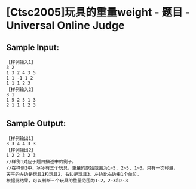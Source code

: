 # [Ctsc2005]玩具的重量weight - 题目 - Universal Online Judge


## Sample Input: 
```
【样例输入1】
3 2
1 3 2 4 3 5
1 1 -1 1 2
1 1 1 2 3
【样例输入2】
3 1
1 5 2 5 1 3
2 1 1 1 2 3

```

## Sample Output: 
```
【样例输出1】
3 3 4 4 3 3
【样例输出2】
1 2 2 3 2 3
//样例1对应于题目描述中的例子。
//在样例2中，冰冰有三个玩具，重量的原始范围为1~5, 2~5, 1~3。只有一次称量，
天平的左边是玩具1和玩具2，右边是玩具3。左边比右边重1个单位。
根据此结果，可以判断三个玩具的重量范围为1~2，2~3和2~3
```
